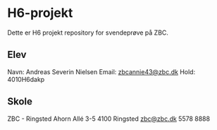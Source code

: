 # H6-projekt
Dette er H6 projekt repository for svendeprøve på ZBC.

## Elev
Navn: Andreas Severin Nielsen
Email: zbcannie43@zbc.dk
Hold: 4010H6dakp

## Skole
ZBC - Ringsted
Ahorn Allé 3-5
4100 Ringsted
zbc@zbc.dk
5578 8888
